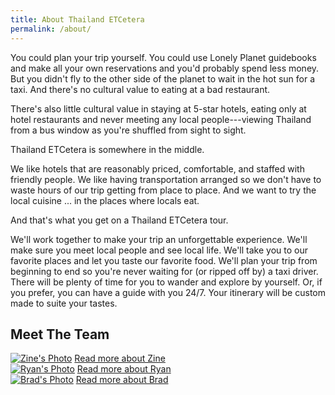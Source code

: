```yaml
---
title: About Thailand ETCetera
permalink: /about/
---
```


You could plan your trip yourself. You could use Lonely Planet guidebooks and make all your own reservations and you'd probably spend less money. But you didn't fly to the other side of the planet to wait in the hot sun for a taxi. And there's no cultural value to eating at a bad restaurant.

There's also little cultural value in staying at 5-star hotels, eating only at hotel restaurants and never meeting any local people---viewing Thailand from a bus window as you're shuffled from sight to sight.

Thailand ETCetera is somewhere in the middle.

We like hotels that are reasonably priced, comfortable, and staffed with friendly people. We like having transportation arranged so we don't have to waste hours of our trip getting from place to place. And we want to try the local cuisine ... in the places where locals eat.

And that's what you get on a Thailand ETCetera tour.

We'll work together to make your trip an unforgettable experience. We'll make sure you meet local people and see local life. We'll take you to our favorite places and let you taste our favorite food. We'll plan your trip from beginning to end so you're never waiting for (or ripped off by) a taxi driver. There will be plenty of time for you to wander and explore by yourself. Or, if you prefer, you can have a guide with you 24/7. Your itinerary will be custom made to suite your tastes.

## Meet The Team

<div class="team row">

  <div class="member">
    <a href="{{ site.url }}/about/zine/"><img src="{{ site.url }}/images/about/zine.jpg" alt="Zine's Photo"></a>
    <a class="button white-background" href="{{ site.url }}/about/zine/">Read more about Zine</a>
  </div>

  <div class="member">
    <a href="{{ site.url }}/about/ryan/"><img src="{{ site.url }}/images/about/ryan.jpg" alt="Ryan's Photo"></a>
    <a class="button white-background" href="{{ site.url }}/about/ryan/">Read more about Ryan</a>
  </div>

  <div class="member disabled">
    <a href="{{ site.url }}/about/brad/"><img src="{{ site.url }}/images/about/brad.jpg" alt="Brad's Photo"></a>
    <a class="button white-background" href="{{ site.url }}/about/brad/">Read more about Brad</a>
  </div>


</div>
